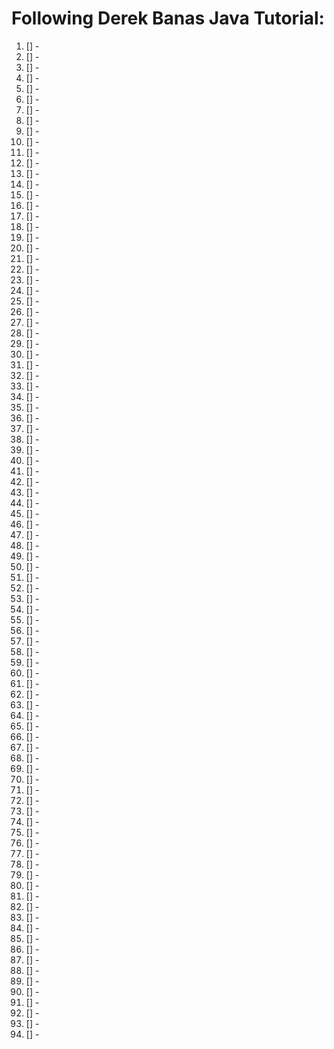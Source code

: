 # Following Derek Banas Java Tutorial:
1. [] - []()     
2. [] - []()     
3. [] - []()     
4. [] - []()     
5. [] - []()     
6. [] - []()     
7. [] - []()     
8. [] - []()     
9. [] - []()     
10. [] - []()     
11. [] - []()     
12. [] - []()     
13. [] - []()     
14. [] - []()     
15. [] - []()     
16. [] - []()     
17. [] - []()     
18. [] - []()     
19. [] - []()     
20. [] - []()     
21. [] - []()     
22. [] - []()     
23. [] - []()     
24. [] - []()     
25. [] - []()     
26. [] - []()     
27. [] - []()     
28. [] - []()     
29. [] - []()     
30. [] - []()     
31. [] - []()     
32. [] - []()     
33. [] - []()     
34. [] - []()     
35. [] - []()     
36. [] - []()     
37. [] - []()     
38. [] - []()     
39. [] - []()     
40. [] - []()     
41. [] - []()     
42. [] - []()     
43. [] - []()     
44. [] - []()     
45. [] - []()     
46. [] - []()     
47. [] - []()     
48. [] - []()     
49. [] - []()     
50. [] - []()     
51. [] - []()     
52. [] - []()     
53. [] - []()     
54. [] - []()     
55. [] - []()     
56. [] - []()     
57. [] - []()     
58. [] - []()     
59. [] - []()     
60. [] - []()     
61. [] - []()     
62. [] - []()     
63. [] - []()     
64. [] - []()     
65. [] - []()     
66. [] - []()     
67. [] - []()     
68. [] - []()     
69. [] - []()     
70. [] - []()     
71. [] - []()     
72. [] - []()     
73. [] - []()     
74. [] - []()     
75. [] - []()     
76. [] - []()     
77. [] - []()     
78. [] - []()     
79. [] - []()     
80. [] - []()     
81. [] - []()     
82. [] - []()     
83. [] - []()     
84. [] - []()     
85. [] - []()     
86. [] - []()     
87. [] - []()     
88. [] - []()     
89. [] - []()     
90. [] - []()     
91. [] - []()     
92. [] - []()     
93. [] - []()     
94. [] - []()     
